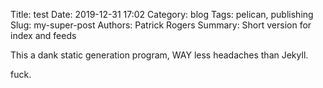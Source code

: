 Title: test
Date: 2019-12-31 17:02
Category: blog
Tags: pelican, publishing
Slug: my-super-post
Authors: Patrick Rogers
Summary: Short version for index and feeds

This a dank static generation program, WAY less headaches than Jekyll.

fuck.
